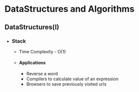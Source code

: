 # DataStructures and Algorithms

## DataStructures(I)
* ### Stack
  * Time Complexity - O(1)
  * #### Applications
    * Reverse a word
    * Compilers to calculate value of an expression
    * Browsers to save previously visited urls
